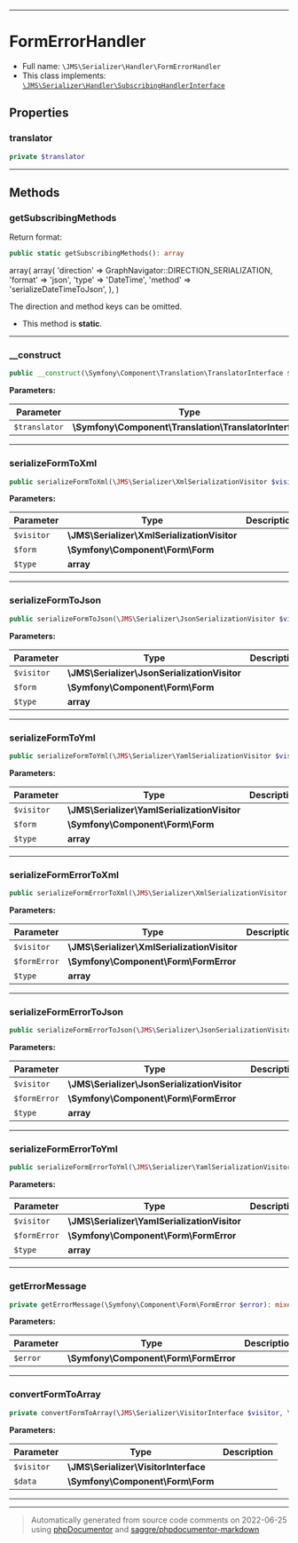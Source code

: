 ***

# FormErrorHandler





* Full name: `\JMS\Serializer\Handler\FormErrorHandler`
* This class implements:
[`\JMS\Serializer\Handler\SubscribingHandlerInterface`](./SubscribingHandlerInterface.md)



## Properties


### translator



```php
private $translator
```






***

## Methods


### getSubscribingMethods

Return format:

```php
public static getSubscribingMethods(): array
```

array(
         array(
             'direction' => GraphNavigator::DIRECTION_SERIALIZATION,
             'format' => 'json',
             'type' => 'DateTime',
             'method' => 'serializeDateTimeToJson',
         ),
     )

The direction and method keys can be omitted.

* This method is **static**.







***

### __construct



```php
public __construct(\Symfony\Component\Translation\TranslatorInterface $translator): mixed
```








**Parameters:**

| Parameter | Type | Description |
|-----------|------|-------------|
| `$translator` | **\Symfony\Component\Translation\TranslatorInterface** |  |




***

### serializeFormToXml



```php
public serializeFormToXml(\JMS\Serializer\XmlSerializationVisitor $visitor, \Symfony\Component\Form\Form $form, array $type): mixed
```








**Parameters:**

| Parameter | Type | Description |
|-----------|------|-------------|
| `$visitor` | **\JMS\Serializer\XmlSerializationVisitor** |  |
| `$form` | **\Symfony\Component\Form\Form** |  |
| `$type` | **array** |  |




***

### serializeFormToJson



```php
public serializeFormToJson(\JMS\Serializer\JsonSerializationVisitor $visitor, \Symfony\Component\Form\Form $form, array $type): mixed
```








**Parameters:**

| Parameter | Type | Description |
|-----------|------|-------------|
| `$visitor` | **\JMS\Serializer\JsonSerializationVisitor** |  |
| `$form` | **\Symfony\Component\Form\Form** |  |
| `$type` | **array** |  |




***

### serializeFormToYml



```php
public serializeFormToYml(\JMS\Serializer\YamlSerializationVisitor $visitor, \Symfony\Component\Form\Form $form, array $type): mixed
```








**Parameters:**

| Parameter | Type | Description |
|-----------|------|-------------|
| `$visitor` | **\JMS\Serializer\YamlSerializationVisitor** |  |
| `$form` | **\Symfony\Component\Form\Form** |  |
| `$type` | **array** |  |




***

### serializeFormErrorToXml



```php
public serializeFormErrorToXml(\JMS\Serializer\XmlSerializationVisitor $visitor, \Symfony\Component\Form\FormError $formError, array $type): mixed
```








**Parameters:**

| Parameter | Type | Description |
|-----------|------|-------------|
| `$visitor` | **\JMS\Serializer\XmlSerializationVisitor** |  |
| `$formError` | **\Symfony\Component\Form\FormError** |  |
| `$type` | **array** |  |




***

### serializeFormErrorToJson



```php
public serializeFormErrorToJson(\JMS\Serializer\JsonSerializationVisitor $visitor, \Symfony\Component\Form\FormError $formError, array $type): mixed
```








**Parameters:**

| Parameter | Type | Description |
|-----------|------|-------------|
| `$visitor` | **\JMS\Serializer\JsonSerializationVisitor** |  |
| `$formError` | **\Symfony\Component\Form\FormError** |  |
| `$type` | **array** |  |




***

### serializeFormErrorToYml



```php
public serializeFormErrorToYml(\JMS\Serializer\YamlSerializationVisitor $visitor, \Symfony\Component\Form\FormError $formError, array $type): mixed
```








**Parameters:**

| Parameter | Type | Description |
|-----------|------|-------------|
| `$visitor` | **\JMS\Serializer\YamlSerializationVisitor** |  |
| `$formError` | **\Symfony\Component\Form\FormError** |  |
| `$type` | **array** |  |




***

### getErrorMessage



```php
private getErrorMessage(\Symfony\Component\Form\FormError $error): mixed
```








**Parameters:**

| Parameter | Type | Description |
|-----------|------|-------------|
| `$error` | **\Symfony\Component\Form\FormError** |  |




***

### convertFormToArray



```php
private convertFormToArray(\JMS\Serializer\VisitorInterface $visitor, \Symfony\Component\Form\Form $data): mixed
```








**Parameters:**

| Parameter | Type | Description |
|-----------|------|-------------|
| `$visitor` | **\JMS\Serializer\VisitorInterface** |  |
| `$data` | **\Symfony\Component\Form\Form** |  |




***


***
> Automatically generated from source code comments on 2022-06-25 using [phpDocumentor](http://www.phpdoc.org/) and [saggre/phpdocumentor-markdown](https://github.com/Saggre/phpDocumentor-markdown)
